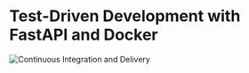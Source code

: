 # Test-Driven Development with FastAPI and Docker

![Continuous Integration and Delivery](https://github.com/BrentGruber/fastapi-tdd-docker/workflows/Continuous%20Integration%20and%20Delivery/badge.svg?branch=master)